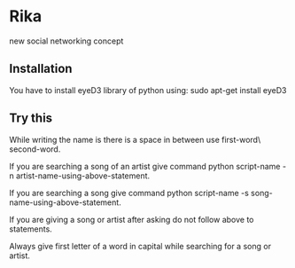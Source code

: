 # Rika
new social networking concept
## Installation
You have to install eyeD3 library of python using:
	sudo apt-get install eyeD3
## Try this
While writing the name is there is a space in between use first-word\ second-word.

If you are searching a song of an artist give command python script-name -n artist-name-using-above-statement.

If you are searching a song give command python script-name -s song-name-using-above-statement.

If you are giving a song or artist after asking do not follow above to statements.

Always give first letter of a word in capital while searching for a song or artist.

